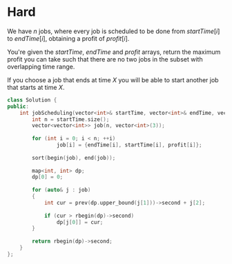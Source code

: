 # Hard

We have $n$ jobs, where every job is scheduled to be done from $startTime[i]$ to $endTime[i]$, obtaining a profit of $profit[i]$.

You're given the $startTime$, $endTime$ and $profit$ arrays, return the maximum profit you can take such that there are no two jobs in the subset with overlapping time range.

If you choose a job that ends at time $X$ you will be able to start another job that starts at time $X$.

```cpp
class Solution {
public:
    int jobScheduling(vector<int>& startTime, vector<int>& endTime, vector<int>& profit) {
        int n = startTime.size();
        vector<vector<int>> job(n, vector<int>(3));
        
        for (int i = 0; i < n; ++i)
                job[i] = {endTime[i], startTime[i], profit[i]};
        
        sort(begin(job), end(job));
        
        map<int, int> dp;
        dp[0] = 0;
        
        for (auto& j : job)
        {
            int cur = prev(dp.upper_bound(j[1]))->second + j[2];
            
            if (cur > rbegin(dp)->second)
                dp[j[0]] = cur;
        }
        
        return rbegin(dp)->second;
    }
};
```
